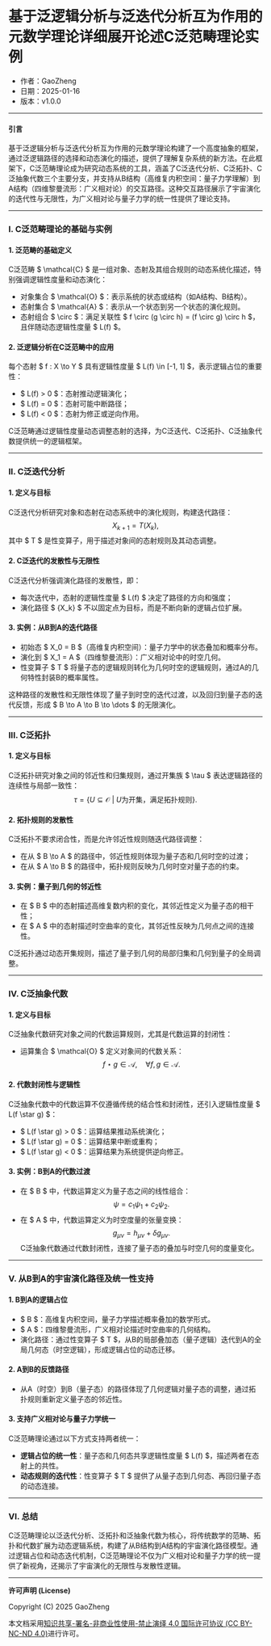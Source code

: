 # **基于泛逻辑分析与泛迭代分析互为作用的元数学理论详细展开论述C泛范畴理论实例**

- 作者：GaoZheng
- 日期：2025-01-16
- 版本：v1.0.0

---

#### **引言**

基于泛逻辑分析与泛迭代分析互为作用的元数学理论构建了一个高度抽象的框架，通过泛逻辑路径的选择和动态演化的描述，提供了理解复杂系统的新方法。在此框架下，C泛范畴理论成为研究动态系统的工具，涵盖了C泛迭代分析、C泛拓扑、C泛抽象代数三个主要分支，并支持从B结构（高维复内积空间：量子力学理解）到A结构（四维黎曼流形：广义相对论）的交互路径。这种交互路径展示了宇宙演化的迭代性与无限性，为广义相对论与量子力学的统一性提供了理论支持。

---

### **I. C泛范畴理论的基础与实例**

#### **1. 泛范畴的基础定义**
C泛范畴 $ \mathcal{C} $ 是一组对象、态射及其组合规则的动态系统化描述，特别强调逻辑性度量和动态演化：
- 对象集合 $ \mathcal{O} $：表示系统的状态或结构（如A结构、B结构）。
- 态射集合 $ \mathcal{A} $：表示从一个状态到另一个状态的演化规则。
- 态射组合 $ \circ $：满足关联性 $ f \circ (g \circ h) = (f \circ g) \circ h $，且伴随动态逻辑性度量 $ L(f) $。

#### **2. 泛逻辑分析在C泛范畴中的应用**
每个态射 $ f : X \to Y $ 具有逻辑性度量 $ L(f) \in [-1, 1] $，表示逻辑占位的重要性：
- $ L(f) > 0 $：态射推动逻辑演化；
- $ L(f) = 0 $：态射可能中断路径；
- $ L(f) < 0 $：态射为修正或逆向作用。

C泛范畴通过逻辑性度量动态调整态射的选择，为C泛迭代、C泛拓扑、C泛抽象代数提供统一的逻辑框架。

---

### **II. C泛迭代分析**

#### **1. 定义与目标**
C泛迭代分析研究对象和态射在动态系统中的演化规则，构建迭代路径：
$$
X_{k+1} = T(X_k),
$$
其中 $ T $ 是性变算子，用于描述对象间的态射规则及其动态调整。

#### **2. C泛迭代的发散性与无限性**
C泛迭代分析强调演化路径的发散性，即：
- 每次迭代中，态射的逻辑性度量 $ L(f) $ 决定了路径的方向和强度；
- 演化路径 $ \{X_k\} $ 不以固定点为目标，而是不断向新的逻辑占位扩展。

#### **3. 实例：从B到A的迭代路径**
- 初始态 $ X_0 = B $（高维复内积空间）：量子力学中的状态叠加和概率分布。
- 演化到 $ X_1 = A $（四维黎曼流形）：广义相对论中的时空几何。
- 性变算子 $ T $ 将量子态的逻辑规则转化为几何时空的逻辑规则，通过A的几何特性封装B的概率属性。

这种路径的发散性和无限性体现了量子到时空的迭代过渡，以及回归到量子态的迭代反馈，形成 $ B \to A \to B \to \dots $ 的无限演化。

---

### **III. C泛拓扑**

#### **1. 定义与目标**
C泛拓扑研究对象之间的邻近性和归集规则，通过开集族 $ \tau $ 表达逻辑路径的连续性与局部一致性：
$$
\tau = \{U \subseteq \mathcal{O} \ |\ U \text{为开集，满足拓扑规则}\}.
$$

#### **2. 拓扑规则的发散性**
C泛拓扑不要求闭合性，而是允许邻近性规则随迭代路径调整：
- 在从 $ B \to A $ 的路径中，邻近性规则体现为量子态和几何时空的过渡；
- 在从 $ A \to B $ 的路径中，拓扑规则反映为几何时空对量子态的约束。

#### **3. 实例：量子到几何的邻近性**
- 在 $ B $ 中的态射描述高维复数内积的变化，其邻近性定义为量子态的相干性；
- 在 $ A $ 中的态射描述时空曲率的变化，其邻近性反映为几何点之间的连接性。

C泛拓扑通过动态开集规则，描述了量子到几何的局部归集和几何到量子的全局调整。

---

### **IV. C泛抽象代数**

#### **1. 定义与目标**
C泛抽象代数研究对象之间的代数运算规则，尤其是代数运算的封闭性：
- 运算集合 $ \mathcal{O} $ 定义对象间的代数关系：
$$
f \star g \in \mathcal{A}, \quad \forall f, g \in \mathcal{A}.
$$

#### **2. 代数封闭性与逻辑性**
C泛抽象代数中的代数运算不仅遵循传统的结合性和封闭性，还引入逻辑性度量 $ L(f \star g) $：
- $ L(f \star g) > 0 $：运算结果推动系统演化；
- $ L(f \star g) = 0 $：运算结果中断或重构；
- $ L(f \star g) < 0 $：运算结果为系统提供逆向修正。

#### **3. 实例：B到A的代数过渡**
- 在 $ B $ 中，代数运算定义为量子态之间的线性组合：
$$
\psi = c_1 \psi_1 + c_2 \psi_2.
$$
- 在 $ A $ 中，代数运算定义为时空度量的张量变换：
$$
g_{\mu\nu} = h_{\mu\nu} + \delta g_{\mu\nu}.
$$
C泛抽象代数通过代数封闭性，连接了量子态的叠加与时空几何的度量变化。

---

### **V. 从B到A的宇宙演化路径及统一性支持**

#### **1. B到A的逻辑占位**
- $ B $：高维复内积空间，量子力学描述概率叠加的数学形式。
- $ A $：四维黎曼流形，广义相对论描述时空曲率的几何结构。
- 演化路径：通过性变算子 $ T $，从B的局部叠加态（量子逻辑）迭代到A的全局几何态（时空逻辑），形成逻辑占位的动态迁移。

#### **2. A到B的反馈路径**
- 从A（时空）到B（量子态）的路径体现了几何逻辑对量子态的调整，通过拓扑规则重新定义量子态的邻近性。

#### **3. 支持广义相对论与量子力学统一**
C泛范畴理论通过以下方式支持两者统一：
- **逻辑占位的统一性**：量子态和几何态共享逻辑性度量 $ L(f) $，描述两者在态射上的共性。
- **动态规则的迭代性**：性变算子 $ T $ 提供了从量子态到几何态、再回归量子态的动态连接。

---

### **VI. 总结**

C泛范畴理论以泛迭代分析、泛拓扑和泛抽象代数为核心，将传统数学的范畴、拓扑和代数扩展为动态逻辑系统，构建了从B结构到A结构的宇宙演化路径模型。通过逻辑占位和动态迭代机制，C泛范畴理论不仅为广义相对论和量子力学的统一提供了新视角，还揭示了宇宙演化的无限性与发散性逻辑。

---

**许可声明 (License)**

Copyright (C) 2025 GaoZheng 

本文档采用[知识共享-署名-非商业性使用-禁止演绎 4.0 国际许可协议 (CC BY-NC-ND 4.0)](https://creativecommons.org/licenses/by-nc-nd/4.0/deed.zh-Hans)进行许可。
